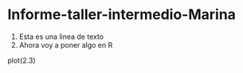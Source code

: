 # Informe-taller-intermedio-Marina

1.  Esta es una linea de texto
2.  Ahora voy a poner algo en R

plot(2.3)

